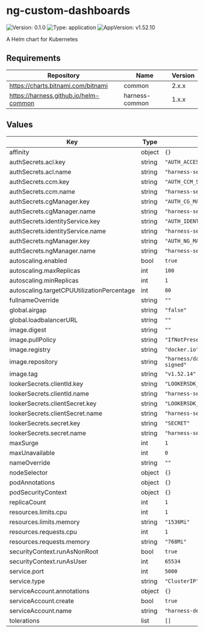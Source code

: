 # ng-custom-dashboards

![Version: 0.1.0](https://img.shields.io/badge/Version-0.1.0-informational?style=flat-square) ![Type: application](https://img.shields.io/badge/Type-application-informational?style=flat-square) ![AppVersion: v1.52.10](https://img.shields.io/badge/AppVersion-v1.52.10-informational?style=flat-square)

A Helm chart for Kubernetes

## Requirements

| Repository | Name | Version |
|------------|------|---------|
| https://charts.bitnami.com/bitnami | common | 2.x.x |
| https://harness.github.io/helm-common | harness-common | 1.x.x |

## Values

| Key | Type | Default | Description |
|-----|------|---------|-------------|
| affinity | object | `{}` |  |
| authSecrets.acl.key | string | `"AUTH_ACCESS_CONTROL_SECRET"` |  |
| authSecrets.acl.name | string | `"harness-secrets"` |  |
| authSecrets.ccm.key | string | `"AUTH_CCM_SECRET"` |  |
| authSecrets.ccm.name | string | `"harness-secrets"` |  |
| authSecrets.cgManager.key | string | `"AUTH_CG_MANAGER_SECRET"` |  |
| authSecrets.cgManager.name | string | `"harness-secrets"` |  |
| authSecrets.identityService.key | string | `"AUTH_IDENTITY_SERVICE_SECRET"` |  |
| authSecrets.identityService.name | string | `"harness-secrets"` |  |
| authSecrets.ngManager.key | string | `"AUTH_NG_MANAGER_SECRET"` |  |
| authSecrets.ngManager.name | string | `"harness-secrets"` |  |
| autoscaling.enabled | bool | `true` |  |
| autoscaling.maxReplicas | int | `100` |  |
| autoscaling.minReplicas | int | `1` |  |
| autoscaling.targetCPUUtilizationPercentage | int | `80` |  |
| fullnameOverride | string | `""` |  |
| global.airgap | string | `"false"` |  |
| global.loadbalancerURL | string | `""` |  |
| image.digest | string | `""` |  |
| image.pullPolicy | string | `"IfNotPresent"` |  |
| image.registry | string | `"docker.io"` |  |
| image.repository | string | `"harness/dashboard-service-signed"` |  |
| image.tag | string | `"v1.52.14"` |  |
| lookerSecrets.clientId.key | string | `"LOOKERSDK_CLIENT_ID"` |  |
| lookerSecrets.clientId.name | string | `"harness-secrets"` |  |
| lookerSecrets.clientSecret.key | string | `"LOOKERSDK_CLIENT_SECRET"` |  |
| lookerSecrets.clientSecret.name | string | `"harness-secrets"` |  |
| lookerSecrets.secret.key | string | `"SECRET"` |  |
| lookerSecrets.secret.name | string | `"harness-secrets"` |  |
| maxSurge | int | `1` |  |
| maxUnavailable | int | `0` |  |
| nameOverride | string | `""` |  |
| nodeSelector | object | `{}` |  |
| podAnnotations | object | `{}` |  |
| podSecurityContext | object | `{}` |  |
| replicaCount | int | `1` |  |
| resources.limits.cpu | int | `1` |  |
| resources.limits.memory | string | `"1536Mi"` |  |
| resources.requests.cpu | int | `1` |  |
| resources.requests.memory | string | `"768Mi"` |  |
| securityContext.runAsNonRoot | bool | `true` |  |
| securityContext.runAsUser | int | `65534` |  |
| service.port | int | `5000` |  |
| service.type | string | `"ClusterIP"` |  |
| serviceAccount.annotations | object | `{}` |  |
| serviceAccount.create | bool | `true` |  |
| serviceAccount.name | string | `"harness-default"` |  |
| tolerations | list | `[]` |  |

